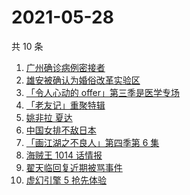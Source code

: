 # 2021-05-28

共 10 条

<!-- BEGIN -->
<!-- 最后更新时间 Fri May 28 2021 00:39:49 GMT+0800 (China Standard Time) -->

1. [广州确诊病例密接者](https://www.zhihu.com/search?q=广州疫情)
2. [雄安被确认为婚俗改革实验区](https://www.zhihu.com/search?q=雄安)
3. [「令人心动的 offer」第三季是医学专场](https://www.zhihu.com/search?q=令人心动的offer第三季)
4. [「老友记」重聚特辑](https://www.zhihu.com/search?q=老友记重聚)
5. [姚非拉 夏达](https://www.zhihu.com/search?q=姚非拉)
6. [中国女排不敌日本](https://www.zhihu.com/search?q=中国女排)
7. [「画江湖之不良人」第四季第 6 集](https://www.zhihu.com/search?q=画江湖之不良人第四季)
8. [海贼王 1014 话情报](https://www.zhihu.com/search?q=海贼王)
9. [翟天临回复近期被骂事件](https://www.zhihu.com/search?q=翟天临回复)
10. [虚幻引擎 5 抢先体验](https://www.zhihu.com/search?q=虚幻引擎5)

<!-- END -->
